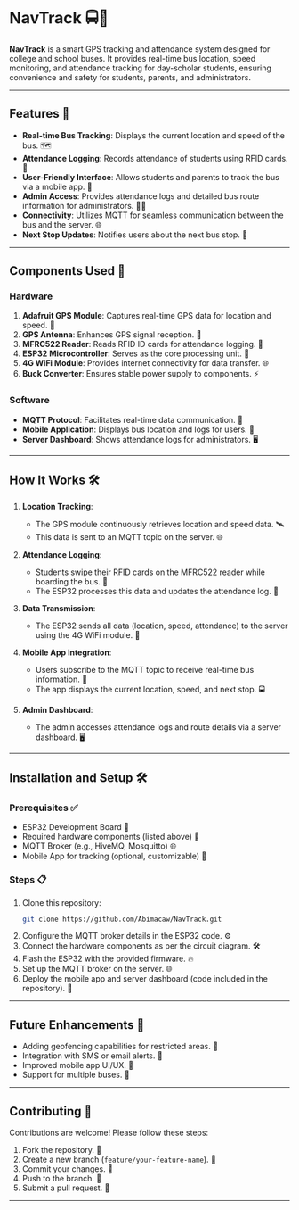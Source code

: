 # NavTrack 🚍📍

**NavTrack** is a smart GPS tracking and attendance system designed for college and school buses. It provides real-time bus location, speed monitoring, and attendance tracking for day-scholar students, ensuring convenience and safety for students, parents, and administrators.

---

## Features 🌟

- **Real-time Bus Tracking**: Displays the current location and speed of the bus. 🗺️
- **Attendance Logging**: Records attendance of students using RFID cards. 🪪
- **User-Friendly Interface**: Allows students and parents to track the bus via a mobile app. 📱
- **Admin Access**: Provides attendance logs and detailed bus route information for administrators. 👨‍💻
- **Connectivity**: Utilizes MQTT for seamless communication between the bus and the server. 🌐
- **Next Stop Updates**: Notifies users about the next bus stop. 🛑

---

## Components Used 🔧

### Hardware
1. **Adafruit GPS Module**: Captures real-time GPS data for location and speed. 📡
2. **GPS Antenna**: Enhances GPS signal reception. 📶
3. **MFRC522 Reader**: Reads RFID ID cards for attendance logging. 🪪
4. **ESP32 Microcontroller**: Serves as the core processing unit. 🤖
5. **4G WiFi Module**: Provides internet connectivity for data transfer. 🌐
6. **Buck Converter**: Ensures stable power supply to components. ⚡

### Software
- **MQTT Protocol**: Facilitates real-time data communication. 💬
- **Mobile Application**: Displays bus location and logs for users. 📲
- **Server Dashboard**: Shows attendance logs for administrators. 🖥️

---

## How It Works 🛠️

1. **Location Tracking**:
   - The GPS module continuously retrieves location and speed data. 🛰️
   - This data is sent to an MQTT topic on the server. 🌐

2. **Attendance Logging**:
   - Students swipe their RFID cards on the MFRC522 reader while boarding the bus. 🪪
   - The ESP32 processes this data and updates the attendance log. 📝

3. **Data Transmission**:
   - The ESP32 sends all data (location, speed, attendance) to the server using the 4G WiFi module. 🚀

4. **Mobile App Integration**:
   - Users subscribe to the MQTT topic to receive real-time bus information. 📡
   - The app displays the current location, speed, and next stop. 🚍

5. **Admin Dashboard**:
   - The admin accesses attendance logs and route details via a server dashboard. 🖥️

---

## Installation and Setup 🛠️

### Prerequisites ✅
- ESP32 Development Board 🤖
- Required hardware components (listed above) 🧰
- MQTT Broker (e.g., HiveMQ, Mosquitto) 🌐
- Mobile App for tracking (optional, customizable) 📱

### Steps 📋
1. Clone this repository:
   ```bash
   git clone https://github.com/Abimacaw/NavTrack.git
   ```
2. Configure the MQTT broker details in the ESP32 code. ⚙️
3. Connect the hardware components as per the circuit diagram. 🛠️
4. Flash the ESP32 with the provided firmware. 🔥
5. Set up the MQTT broker on the server. 🌐
6. Deploy the mobile app and server dashboard (code included in the repository). 📲

---

## Future Enhancements 🚀
- Adding geofencing capabilities for restricted areas. 🚧
- Integration with SMS or email alerts. 📧
- Improved mobile app UI/UX. 🎨
- Support for multiple buses. 🚌

---

## Contributing 🤝
Contributions are welcome! Please follow these steps:
1. Fork the repository. 🍴
2. Create a new branch (`feature/your-feature-name`). 🌿
3. Commit your changes. 💾
4. Push to the branch. 🚀
5. Submit a pull request. 🔄

---
